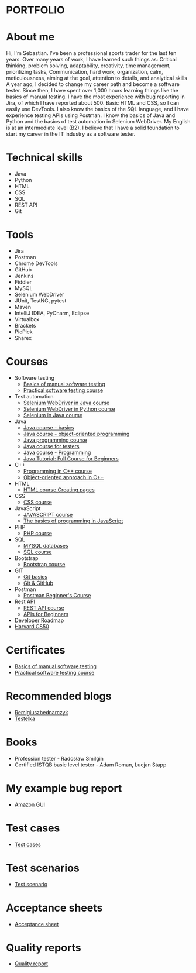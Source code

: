 # PORTFOLIO

# About me
Hi, I'm Sebastian. I've been a professional sports trader for the last ten years. Over many years of work, I have learned such things as: Critical thinking, problem solving, adaptability, creativity, time management, prioritizing tasks, Communication, hard work, organization, calm, meticulousness, aiming at the goal, attention to details, and analytical skills A year ago, I decided to change my career path and become a software tester. Since then, I have spent over 1,000 hours learning things like the basics of manual testing. I have the most experience with bug reporting in Jira, of which I have reported about 500. Basic HTML and CSS, so I can easily use DevTools. I also know the basics of the SQL language, and I have experience testing APIs using Postman. I know the basics of Java and Python and the basics of test automation in Selenium WebDriver. My English is at an intermediate level (B2). I believe that I have a solid foundation to start my career in the IT industry as a software tester.
# Technical skills
* Java
* Python
* HTML
* CSS
* SQL
* REST API
* Git
# Tools
* Jira
* Postman
* Chrome DevTools
* GitHub
* Jenkins
* Fiddler
* MySQL
* Selenium WebDriver
* JUnit, TestNG, pytest
* Maven
* IntelliJ IDEA, PyCharm, Eclipse
* Virtualbox
* Brackets
* PicPick
* Sharex
# Courses
* Software testing
    * [Basics of manual software testing](https://www.udemy.com/course-dashboard-redirect/?course_id=2925588)
    * [Practical software testing course](https://www.udemy.com/course-dashboard-redirect/?course_id=4345304)
* Test automation
    * [Selenium WebDriver in Java course](https://www.youtube.com/watch?v=25U-KUpWd1c&list=PLL34mf651faPB-LyEP0-a7Avp_RHO0Lsm)
    * [Selenium WebDriver in Python course](https://www.youtube.com/watch?v=fH4AWp9hzZM&list=PLL34mf651faPOf5PE5YjYgTRITzVzzvMz)
    * [Selenium in Java course](https://www.youtube.com/watch?v=33O3dmKhTBg&list=PLZTxwbvLNhALIupUiUw5TfROPhmPXJbmP&index=1&t=2s)
* Java
    * [Java course - basics](https://www.youtube.com/watch?v=6G19kFcVXTo)
    * [Java course - object-oriented programming](https://www.youtube.com/watch?v=OvY0f-IWlos)
    * [Java programming course](https://www.youtube.com/watch?v=OXu1wlo0OZk&list=PLcr3jxpNXo4Gh_WCkEK992cxERXaQp-57)
    * [Java course for testers](https://www.youtube.com/watch?v=HPwDnrQ3fjw&list=PLZTxwbvLNhALJ6vP5ufV8q_Y67xESjHp6)
    * [Java course - Programming](https://www.youtube.com/watch?v=Q_4XRJuJTBM&list=PL6aekdNhY7DCM1wGLQCE9eP3kPzu-P7E7)
    * [Java Tutorial: Full Course for Beginners](https://www.youtube.com/watch?v=xk4_1vDrzzo)
* C++
    * [Programming in C++ course](https://miroslawzelent.pl/kurs-c++/) 
    * [Object-oriented approach in C++](https://miroslawzelent.pl/kurs-obiektowy-c++/)
* HTML
    * [HTML course Creating pages](https://miroslawzelent.pl/kurs-html/)
* CSS
    * [CSS course](https://miroslawzelent.pl/kurs-css/)
* JavaScript
    * [JAVASCRIPT course](https://miroslawzelent.pl/kurs-javascript/)
    * [The basics of programming in JavaScript](https://www.youtube.com/watch?v=udxqsJXJM5Q)
* PHP
    * [PHP course](https://miroslawzelent.pl/kurs-php/)
* SQL
    * [MYSQL databases](https://miroslawzelent.pl/kurs-mysql/)
    * [SQL course](https://www.youtube.com/watch?v=15q9R1lTqvI)
* Bootstrap
    * [Bootstrap course](https://miroslawzelent.pl/kurs-bootstrap/)
* GIT
    * [Git basics](https://www.youtube.com/watch?v=j-EhgAi-u-Y)
    * [Git & GitHub](https://www.youtube.com/watch?v=Ebe9D5zRkvM&t=3612s)
* Postman
    * [Postman Beginner's Course](https://www.youtube.com/watch?v=VywxIQ2ZXw4&t=4878s)
* Rest API
    * [REST API course](https://www.youtube.com/watch?v=P9b8-BrWdYs&list=PLjHmWifVUNMLjh1nP3p-U0VYrk_9aXVjE) 
    * [APIs for Beginners](https://www.youtube.com/watch?v=GZvSYJDk-us)
* [Developer Roadmap](https://www.programujodpodstaw.pl/roadmapa-programisty/)
* [Harvard CS50](https://www.youtube.com/watch?v=WOvhPzWRUAY&list=PLrMB7p7ri2mZrwILyBTNAs1YaDyieN8PR)

# Certificates
* [Basics of manual software testing](https://www.udemy.com/certificate/UC-957b9095-8ecf-4989-afc4-caeb5f66b633/)
* [Practical software testing course](https://www.udemy.com/certificate/UC-0ea48586-29c1-4866-add6-e6b01c3286ba/)

# Recommended blogs
* [Remigiuszbednarczyk](https://remigiuszbednarczyk.pl)
* [Testelka](https://testelka.pl/)

# Books
* Profession tester - Radosław Smilgin
* Certified ISTQB basic level tester - Adam Roman, Lucjan Stapp

# My example bug report
* [Amazon GUI](https://drive.google.com/drive/folders/1aXdQDYKvWuPq6ih779DlcOveC1oFhpqR?usp=sharing)

# Test cases
* [Test cases](https://docs.google.com/spreadsheets/d/1KxK9W63VJ-d_ltpQYfVb0zCaVjz_jjW7/edit?usp=sharing&ouid=107048792859349229299&rtpof=true&sd=true)

# Test scenarios
* [Test scenario](https://docs.google.com/spreadsheets/d/1T6Uei_Ybal53khtFSLwct1XKbb4PZTse/edit?usp=sharing&ouid=107048792859349229299&rtpof=true&sd=true)

# Acceptance sheets
* [Acceptance sheet](https://docs.google.com/spreadsheets/d/1hFXr82WNHMHPGxU4Ep2L-nHzlZeRE7Y5/edit?usp=sharing&ouid=107048792859349229299&rtpof=true&sd=true)

# Quality reports
* [Quality report](https://drive.google.com/file/d/1xgBvZ5jSTjj9SlCHJuWIFhLw-gocIqTM/view?usp=sharing)
